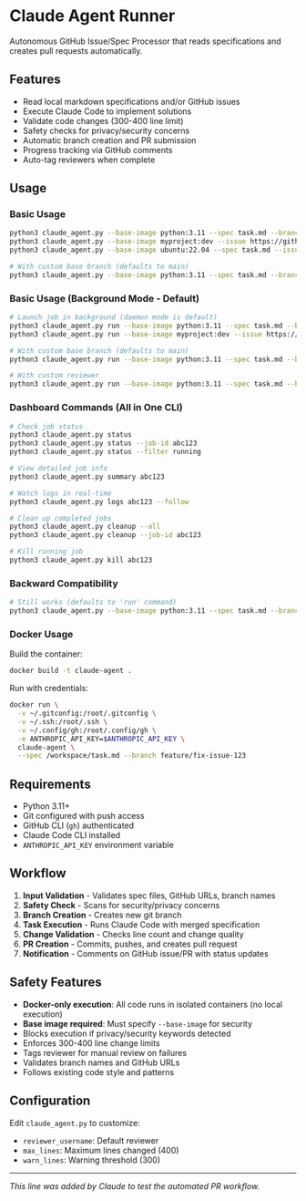 # Claude Agent Runner

Autonomous GitHub Issue/Spec Processor that reads specifications and creates pull requests automatically.

## Features

- Read local markdown specifications and/or GitHub issues
- Execute Claude Code to implement solutions
- Validate code changes (300-400 line limit)
- Safety checks for privacy/security concerns
- Automatic branch creation and PR submission
- Progress tracking via GitHub comments
- Auto-tag reviewers when complete

## Usage

### Basic Usage
```bash
python3 claude_agent.py --base-image python:3.11 --spec task.md --branch feature/fix-issue-123
python3 claude_agent.py --base-image myproject:dev --issue https://github.com/owner/repo/issues/123 --branch feature/fix-issue-123
python3 claude_agent.py --base-image ubuntu:22.04 --spec task.md --issue https://github.com/owner/repo/issues/123 --branch feature/fix-issue-123

# With custom base branch (defaults to main)
python3 claude_agent.py --base-image python:3.11 --spec task.md --branch feature/fix-issue-123 --base-branch develop
```

### Basic Usage (Background Mode - Default)
```bash
# Launch job in background (daemon mode is default)
python3 claude_agent.py run --base-image python:3.11 --spec task.md --branch feature/fix-issue-123
python3 claude_agent.py run --base-image myproject:dev --issue https://github.com/owner/repo/issues/123 --branch feature/fix-issue-123

# With custom base branch (defaults to main)
python3 claude_agent.py run --base-image python:3.11 --spec task.md --branch feature/fix-issue-123 --base-branch develop

# With custom reviewer
python3 claude_agent.py run --base-image python:3.11 --spec task.md --branch feature/fix-issue-123 --reviewer @username
```

### Dashboard Commands (All in One CLI)
```bash
# Check job status
python3 claude_agent.py status
python3 claude_agent.py status --job-id abc123
python3 claude_agent.py status --filter running

# View detailed job info
python3 claude_agent.py summary abc123

# Watch logs in real-time
python3 claude_agent.py logs abc123 --follow

# Clean up completed jobs
python3 claude_agent.py cleanup --all
python3 claude_agent.py cleanup --job-id abc123

# Kill running job
python3 claude_agent.py kill abc123
```

### Backward Compatibility
```bash
# Still works (defaults to 'run' command)
python3 claude_agent.py --base-image python:3.11 --spec task.md --branch feature/fix-issue-123
```

### Docker Usage

Build the container:
```bash
docker build -t claude-agent .
```

Run with credentials:
```bash
docker run \
  -v ~/.gitconfig:/root/.gitconfig \
  -v ~/.ssh:/root/.ssh \
  -v ~/.config/gh:/root/.config/gh \
  -e ANTHROPIC_API_KEY=$ANTHROPIC_API_KEY \
  claude-agent \
  --spec /workspace/task.md --branch feature/fix-issue-123
```

## Requirements

- Python 3.11+
- Git configured with push access
- GitHub CLI (`gh`) authenticated
- Claude Code CLI installed
- `ANTHROPIC_API_KEY` environment variable

## Workflow

1. **Input Validation** - Validates spec files, GitHub URLs, branch names
2. **Safety Check** - Scans for security/privacy concerns
3. **Branch Creation** - Creates new git branch
4. **Task Execution** - Runs Claude Code with merged specification
5. **Change Validation** - Checks line count and change quality
6. **PR Creation** - Commits, pushes, and creates pull request
7. **Notification** - Comments on GitHub issue/PR with status updates

## Safety Features

- **Docker-only execution**: All code runs in isolated containers (no local execution)
- **Base image required**: Must specify `--base-image` for security
- Blocks execution if privacy/security keywords detected
- Enforces 300-400 line change limits
- Tags reviewer for manual review on failures
- Validates branch names and GitHub URLs
- Follows existing code style and patterns

## Configuration

Edit `claude_agent.py` to customize:
- `reviewer_username`: Default reviewer
- `max_lines`: Maximum lines changed (400)
- `warn_lines`: Warning threshold (300)

---

*This line was added by Claude to test the automated PR workflow.*
